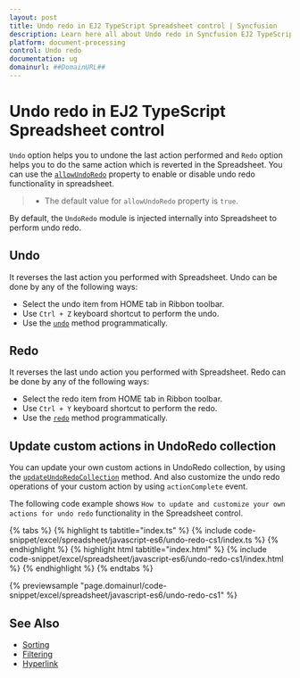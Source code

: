 ```yaml
---
layout: post
title: Undo redo in EJ2 TypeScript Spreadsheet control | Syncfusion
description: Learn here all about Undo redo in Syncfusion EJ2 TypeScript Spreadsheet control of Syncfusion Essential JS 2 and more.
platform: document-processing
control: Undo redo 
documentation: ug
domainurl: ##DomainURL##
---
```


# Undo redo in EJ2 TypeScript Spreadsheet control

`Undo` option helps you to undone the last action performed and `Redo` option helps you to do the same action which is reverted in the Spreadsheet. You can use the [`allowUndoRedo`](https://ej2.syncfusion.com/documentation/api/spreadsheet/#allowundoredo) property to enable or disable undo redo functionality in spreadsheet.

> * The default value for `allowUndoRedo` property is `true`.

By default, the `UndoRedo` module is injected internally into Spreadsheet to perform undo redo.

## Undo

It reverses the last action you performed with Spreadsheet. Undo can be done by any of the following ways:

* Select the undo item from HOME tab in Ribbon toolbar.
* Use `Ctrl + Z` keyboard shortcut to perform the undo.
* Use the [`undo`](https://ej2.syncfusion.com/documentation/api/spreadsheet/#undo) method programmatically.

## Redo

It reverses the last undo action you performed with Spreadsheet. Redo can be done by any of the following ways:

* Select the redo item from HOME tab in Ribbon toolbar.
* Use `Ctrl + Y` keyboard shortcut to perform the redo.
* Use the [`redo`](https://ej2.syncfusion.com/documentation/api/spreadsheet/#redo) method programmatically.

## Update custom actions in UndoRedo collection

You can update your own custom actions in UndoRedo collection, by using the [`updateUndoRedoCollection`](https://ej2.syncfusion.com/documentation/api/spreadsheet/#updateundoredocollection) method. And also customize the undo redo operations of your custom action by using `actionComplete` event.

The following code example shows `How to update and customize your own actions for undo redo` functionality in the Spreadsheet control.

{% tabs %}
{% highlight ts tabtitle="index.ts" %}
{% include code-snippet/excel/spreadsheet/javascript-es6/undo-redo-cs1/index.ts %}
{% endhighlight %}
{% highlight html tabtitle="index.html" %}
{% include code-snippet/excel/spreadsheet/javascript-es6/undo-redo-cs1/index.html %}
{% endhighlight %}
{% endtabs %}
        
{% previewsample "page.domainurl/code-snippet/excel/spreadsheet/javascript-es6/undo-redo-cs1" %}

## See Also

* [Sorting](./sort)
* [Filtering](./filter)
* [Hyperlink](./link)